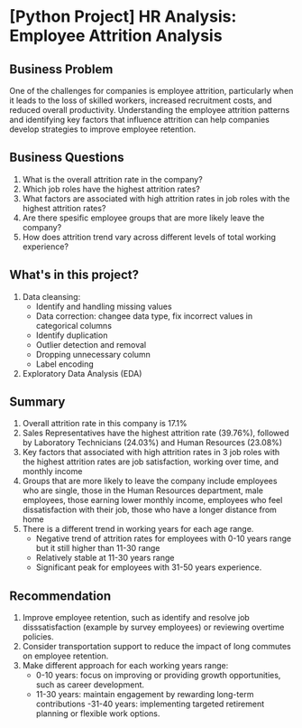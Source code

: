 # [Python Project] HR Analysis: Employee Attrition Analysis

## Business Problem
One of the challenges for companies is employee attrition, particularly when it leads to the loss of skilled workers, increased recruitment costs, and reduced overall productivity. Understanding the employee attrition patterns and identifying key factors that influence attrition can help companies develop strategies to improve employee retention.

## Business Questions
1. What is the overall attrition rate in the company?
2. Which job roles have the highest attrition rates?
3. What factors are associated with high attrition rates in job roles with the highest attrition rates?
4. Are there spesific employee groups that are more likely leave the company?
5. How does attrition trend vary across different levels of total working experience?

## What's in this project?
1. Data cleansing:
   - Identify and handling missing values
   - Data correction: changee data type, fix incorrect values in categorical columns
   - Identify duplication
   - Outlier detection and removal
   - Dropping unnecessary column
   - Label encoding
2. Exploratory Data Analysis (EDA)

## Summary
1. Overall attrition rate in this company is 17.1%
2. Sales Representatives have the highest attrition rate (39.76%), followed by Laboratory Technicians (24.03%) and Human Resources (23.08%)
3. Key factors that associated with high attrition rates in 3 job roles with the highest attrition rates are job satisfaction, working over time, and monthly income
4. Groups that are more likely to leave the company include employees who are single, those in the Human Resources department, male employees, those earning lower monthly income, employees who feel dissatisfaction with their job, those who have a longer distance from home
5. There is a different trend in working years for each age range.
   - Negative trend of attrition rates for employees with 0-10 years range but it still higher than 11-30 range
   - Relatively stable at 11-30 years range
   - Significant peak for employees with 31-50 years experience.

## Recommendation
1. Improve employee retention, such as identify and resolve job disssatisfaction (example by survey employees) or reviewing overtime policies.
2. Consider transportation support to reduce the impact of long commutes on employee retention.
3. Make different approach for each working years range:
    - 0-10 years: focus on improving or providing growth opportunities, such as career development.
    - 11-30 years: maintain engagement by rewarding long-term contributions
     -31-40 years: implementing targeted retirement planning or flexible work options.
